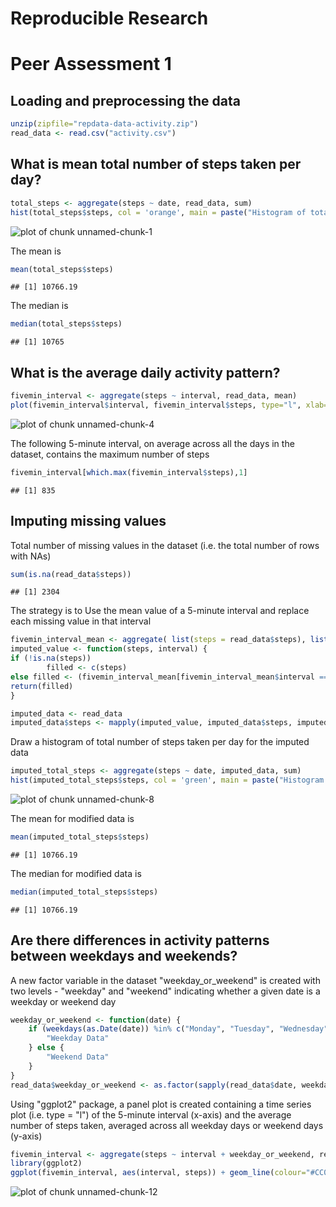 # Reproducible Research
# Peer Assessment 1

## Loading and preprocessing the data


```r
unzip(zipfile="repdata-data-activity.zip")
read_data <- read.csv("activity.csv")
```

## What is mean total number of steps taken per day?


```r
total_steps <- aggregate(steps ~ date, read_data, sum)
hist(total_steps$steps, col = 'orange', main = paste("Histogram of total number of steps taken per day"), xlab="Number of steps taken")
```

![plot of chunk unnamed-chunk-1](figure/unnamed-chunk-1-1.png) 

The mean is

```r
mean(total_steps$steps)
```

```
## [1] 10766.19
```

The median is

```r
median(total_steps$steps)
```

```
## [1] 10765
```

## What is the average daily activity pattern?


```r
fivemin_interval <- aggregate(steps ~ interval, read_data, mean)
plot(fivemin_interval$interval, fivemin_interval$steps, type="l", xlab="Interval", ylab="Number of steps taken",main="Average daily activity pattern")
```

![plot of chunk unnamed-chunk-4](figure/unnamed-chunk-4-1.png) 

The following 5-minute interval, on average across all the days in the dataset, contains the maximum number of steps


```r
fivemin_interval[which.max(fivemin_interval$steps),1]
```

```
## [1] 835
```

## Imputing missing values

Total number of missing values in the dataset (i.e. the total number of rows with NAs)

```r
sum(is.na(read_data$steps))
```

```
## [1] 2304
```

The strategy is to Use the mean value of a 5-minute interval and replace each missing value in that interval


```r
fivemin_interval_mean <- aggregate( list(steps = read_data$steps), list(interval = read_data$interval), FUN = mean, na.rm = TRUE)
imputed_value <- function(steps, interval) {
if (!is.na(steps))
        filled <- c(steps)
else filled <- (fivemin_interval_mean[fivemin_interval_mean$interval == interval, "steps"])
return(filled)
}

imputed_data <- read_data
imputed_data$steps <- mapply(imputed_value, imputed_data$steps, imputed_data$interval)
```

Draw a histogram of total number of steps taken per day for the imputed  data


```r
imputed_total_steps <- aggregate(steps ~ date, imputed_data, sum)
hist(imputed_total_steps$steps, col = 'green', main = paste("Histogram of total number of steps taken per day for the imputed data"), xlab="Number of steps taken")
```

![plot of chunk unnamed-chunk-8](figure/unnamed-chunk-8-1.png) 

The mean for modified data is

```r
mean(imputed_total_steps$steps)
```

```
## [1] 10766.19
```

The median for modified data is

```r
median(imputed_total_steps$steps)
```

```
## [1] 10766.19
```

## Are there differences in activity patterns between weekdays and weekends?

A new factor variable in the dataset "weekday_or_weekend" is created with two levels - "weekday" and "weekend" indicating whether a given date is a weekday or weekend day


```r
weekday_or_weekend <- function(date) {
    if (weekdays(as.Date(date)) %in% c("Monday", "Tuesday", "Wednesday", "Thursday", "Friday")) {
        "Weekday Data"
    } else {
        "Weekend Data"
    }
}
read_data$weekday_or_weekend <- as.factor(sapply(read_data$date, weekday_or_weekend))
```

Using "ggplot2" package, a panel plot is created containing a time series plot (i.e. type = "l") of the 5-minute interval (x-axis) and the average number of steps taken, averaged across all weekday days or weekend days (y-axis)


```r
fivemin_interval <- aggregate(steps ~ interval + weekday_or_weekend, read_data, mean)
library(ggplot2)
ggplot(fivemin_interval, aes(interval, steps)) + geom_line(colour="#CC0000") + facet_grid(weekday_or_weekend ~ .) + xlab("Interval") + ylab("Number of steps taken")
```

![plot of chunk unnamed-chunk-12](figure/unnamed-chunk-12-1.png) 
